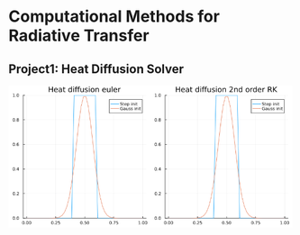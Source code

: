 # Computational Methods for Radiative Transfer

## Project1: Heat Diffusion Solver

![Project1](heat_diffusion.gif)
